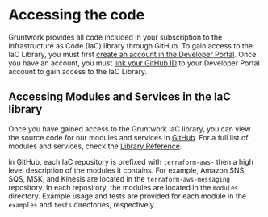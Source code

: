 # Accessing the code

Gruntwork provides all code included in your subscription to the Infrastructure as Code (IaC) library through GitHub. To gain access to the IaC Library, you must first [create an account in the Developer Portal](/2.0/docs/overview/developer-portal/create-account). Once you have an account, you must [link your GitHub ID](/2.0/docs/overview/developer-portal/link-github-id) to your Developer Portal account to gain access to the IaC Library.

## Accessing Modules and Services in the IaC library

Once you have gained access to the Gruntwork IaC library, you can view the source code for our modules and services in [GitHub](https://github.com/orgs/gruntwork-io/repositories). For a full list of modules and services, check the [Library Reference](/2.0/reference/library/index).

In GitHub, each IaC repository is prefixed with `terraform-aws-` then a high level description of the modules it contains. For example, Amazon SNS, SQS, MSK, and Kinesis are located in the `terraform-aws-messaging` repository. In each repository, the modules are located in the `modules` directory. Example usage and tests are provided for each module in the `examples` and `tests` directories, respectively.
